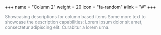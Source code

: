 +++
  name = "Column 2"
  weight = 20
  icon = "fa-random"
  #link = "#"
+++

<span style="color:#848D95">
  Showcasing descriptions for column based items
  Some more text to showcase the description capabilities:
  Lorem ipsum dolor sit amet, consectetur adipiscing elit.
  Curabitur a lorem urna.
</span>